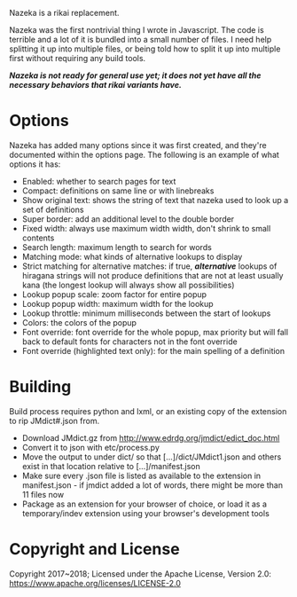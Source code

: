 Nazeka is a rikai replacement.

Nazeka was the first nontrivial thing I wrote in Javascript. The code is terrible and a lot of it is bundled into a small number of files. I need help splitting it up into multiple files, or being told how to split it up into multiple first without requiring any build tools.

***Nazeka is not ready for general use yet; it does not yet have all the necessary behaviors that rikai variants have.***

# Options

Nazeka has added many options since it was first created, and they're documented within the options page. The following is an example of what options it has:

- Enabled: whether to search pages for text
- Compact: definitions on same line or with linebreaks
- Show original text: shows the string of text that nazeka used to look up a set of definitions
- Super border: add an additional level to the double border
- Fixed width: always use maximum width width, don't shrink to small contents
- Search length: maximum length to search for words
- Matching mode: what kinds of alternative lookups to display
- Strict matching for alternative matches: if true, ***alternative*** lookups of hiragana strings will not produce definitions that are not at least usually kana (the longest lookup will always show all possibilities)
- Lookup popup scale: zoom factor for entire popup
- Lookup popup width: maximum width for the lookup
- Lookup throttle: minimum milliseconds between the start of lookups
- Colors: the colors of the popup
- Font override: font override for the whole popup, max priority but will fall back to default fonts for characters not in the font override
- Font override (highlighted text only): for the main spelling of a definition

# Building

Build process requires python and lxml, or an existing copy of the extension to rip JMdict#.json from.

- Download JMdict.gz from http://www.edrdg.org/jmdict/edict_doc.html
- Convert it to json with etc/process.py
- Move the output to under dict/ so that [...]/dict/JMdict1.json and others exist in that location relative to [...]/manifest.json
- Make sure every .json file is listed as available to the extension in manifest.json - if jmdict added a lot of words, there might be more than 11 files now
- Package as an extension for your browser of choice, or load it as a temporary/indev extension using your browser's development tools

# Copyright and License

Copyright 2017~2018; Licensed under the Apache License, Version 2.0: https://www.apache.org/licenses/LICENSE-2.0
